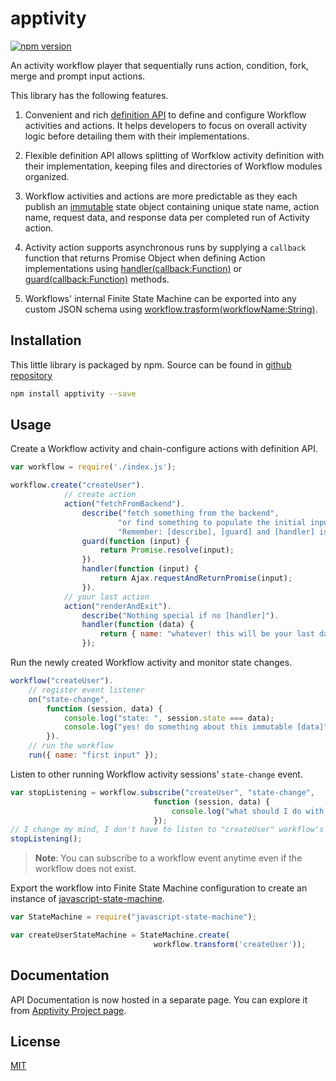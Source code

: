 # apptivity

[![npm version](https://badge.fury.io/js/apptivity.svg)](https://badge.fury.io/js/apptivity)

An activity workflow player that sequentially runs action, condition, fork, merge and prompt input actions.

This library has the following features.

1. Convenient and rich [definition API](https://diko316.github.io/apptivity/#usage_definition) to define and configure Workflow activities and actions. It helps developers to focus on overall activity logic before detailing them with their implementations.

2. Flexible definition API allows splitting of Worfklow activity definition with their implementation, keeping files and directories of Workflow modules organized.

3. Workflow activities and actions are more predictable as they each publish an [immutable](https://www.npmjs.com/package/immutable) state object containing unique state name, action name, request data, and response data per completed run of Activity action.

4. Activity action supports asynchronous runs by supplying a `callback` function that returns Promise Object when defining Action implementations using [handler(callback:Function)](https://diko316.github.io/apptivity/#ActivityAPI_handler) or [guard(callback:Function)](https://diko316.github.io/apptivity/#ActivityAPI_guard) methods.

5. Workflows' internal Finite State Machine can be exported into any custom JSON schema using [workflow.trasform(workflowName:String)](https://diko316.github.io/apptivity/#transform).

## Installation

This little library is packaged by npm. Source can be found in [github repository](https://github.com/diko316/apptivity)

```sh
npm install apptivity --save
```

## Usage

<a name="usage_definition"></a>Create a Workflow activity and chain-configure actions with definition API.

```javascript
var workflow = require('./index.js');

workflow.create("createUser").
			// create action
			action("fetchFromBackend").
            	describe("fetch something from the backend",
                		"or find something to populate the initial input data",
                        "Remember: [describe], [guard] and [handler] is optional").
				guard(function (input) {
                	return Promise.resolve(input);
                }).
                handler(function (input) {
                	return Ajax.requestAndReturnPromise(input);
                }).
			// your last action
			action("renderAndExit").
            	describe("Nothing special if no [handler]").
                handler(function (data) {
                	return { name: "whatever! this will be your last data" };
                });

```
Run the newly created Workflow activity and monitor state changes.

```javascript
workflow("createUser").
	// register event listener
	on("state-change",
        function (session, data) {
        	console.log("state: ", session.state === data);
            console.log("yes! do something about this immutable [data]");
        }).
	// run the workflow
    run({ name: "first input" });
```

Listen to other running Workflow activity sessions' `state-change` event.

```javascript
var stopListening = workflow.subscribe("createUser", "state-change",
								function (session, data) {
                                	console.log("what should I do with this?");
                                });
// I change my mind, I don't have to listen to "createUser" workflow's  "state-change" events
stopListening();
```
> **Note**: You can subscribe to a workflow event anytime even if the workflow does not exist.


Export the workflow into Finite State Machine configuration to create an instance of [javascript-state-machine](https://www.npmjs.com/package/javascript-state-machine).

```javascript
var StateMachine = require("javascript-state-machine");

var createUserStateMachine = StateMachine.create(
								workflow.transform('createUser'));

```


## Documentation

API Documentation is now hosted in a separate page. You can explore it from [Apptivity Project page](https://diko316.github.io/apptivity/#api).



## License

[MIT](https://opensource.org/licenses/MIT)

